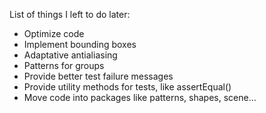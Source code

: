 List of things I left to do later:

* Optimize code
* Implement bounding boxes
* Adaptative antialiasing
* Patterns for groups
* Provide better test failure messages
* Provide utility methods for tests, like assertEqual()
* Move code into packages like patterns, shapes, scene...